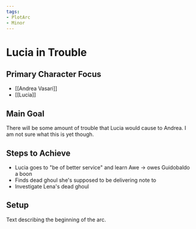 ```yaml
---
tags:
- PlotArc
- Minor
---
```


# Lucia in Trouble

## Primary Character Focus
- [[Andrea Vasari]]
- [[Lucia]]

## Main Goal
There will be some amount of trouble that Lucia would cause to Andrea. I am not sure what this is yet though.

## Steps to Achieve
 - Lucia goes to "be of better service" and learn Awe -> owes Guidobaldo a boon
 - Finds dead ghoul she's supposed to be delivering note to
 - Investigate Lena's dead ghoul


## Setup
Text describing the beginning of the arc. 